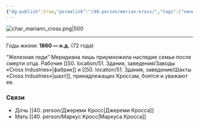 ```yaml
---
{"dg-publish":true,"permalink":"/40-person/merian-kross/","tags":["личность/кросс"]}
---
```


![char_mariann_cross.png|500](/img/user/char_mariann_cross.png)
***
Годы жизни: **1860 — н.д.** (72 года)

“Железная леди” Меридиана лишь приумножила наследие семьи после смерти отца. Рабочие [[50. location/51. Здания, заведения/Заводы «Cross Industries»\|фабрик]] и [[50. location/51. Здания, заведения/Шахты «Cross Industries»\|шахт]], принадлежащих Кроссам, боятся и уважают ее. 
### Связи
- Дочь [[40. person/Джереми Кросс\|Джереми Кросса]]
- Мать [[40. person/Маркус Кросс\|Маркуса Кросса]]